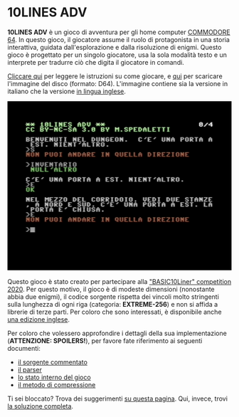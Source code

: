 # 10LINES ADV

**10LINES ADV** è un gioco di avventura per gli home computer [COMMODORE 64](https://it.wikipedia.org/wiki/Commodore_64). In questo gioco, il giocatore assume il ruolo di protagonista in una storia interattiva, guidata dall'esplorazione e dalla risoluzione di enigmi. Questo gioco è progettato per un singolo giocatore, usa la sola modalità testo e un interprete per tradurre ciò che digita il giocatore in comandi.

[Cliccare qui](/docs/instructions.md) per leggere le istruzioni su come giocare, e [qui](https://github.com/spotlessmind1975/adv10/blob/master/adv10-all.d64) per scaricare l'immagine del disco (formato: D64). 
L'immagine contiene sia la versione in italiano che la versione [in lingua inglese](https://github.com/spotlessmind1975/adv10en).

![snapshot](snapshot.png)

Questo gioco è stato creato per partecipare alla ["BASIC10Liner" competition 2020](https://gkanold.wixsite.com/homeputerium/2020). Per questo motivo, il gioco è di modeste dimensioni (nonostante abbia due enigmi), il codice sorgente rispetta dei vincoli molto stringenti sulla lunghezza di ogni riga (categoria: **EXTREME-256**) e non si affida a librerie di terze parti. Per coloro che sono interessati, è disponibile anche [una edizione inglese](https://github.com/spotlessmind1975/adv10en).

Per coloro che volessero approfondire i dettagli della sua implementazione (**ATTENZIONE: SPOILERS!**), per favore fate riferimento ai seguenti documenti:
 *  [il sorgente commentato](/docs/source.md)
 *  [il parser](/docs/parser.md)
 *  [lo stato interno del gioco](/docs/game-state.md)
 *  [il metodo di compressione](/docs/compression.md)

Ti sei bloccato? Trova dei suggerimenti [su questa pagina](docs/suggestions.md).
Qui, invece, trovi [la soluzione completa](docs/solution.md).